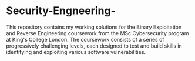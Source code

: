 # Security-Engneering-
This repository contains my working solutions for the Binary Exploitation and Reverse Engineering coursework from the MSc Cybersecurity program at King's College London. The coursework consists of a series of progressively challenging levels, each designed to test and build skills in identifying and exploiting various software vulnerabilities.
